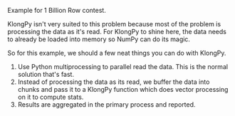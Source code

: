 Example for 1 Billion Row contest.

KlongPy isn't very suited to this problem because most of the problem is processing the data as it's read.  For KlongPy to shine here, the data needs to already be loaded into memory so NumPy can do its magic.

So for this example, we should a few neat things you can do with KlongPy.

1. Use Python multiprocessing to parallel read the data.  This is the normal solution that's fast.
2. Instead of processing the data as its read, we buffer the data into chunks and pass it to a KlongPy function which does vector processing on it to compute stats.
3. Results are aggregated in the primary process and reported.


